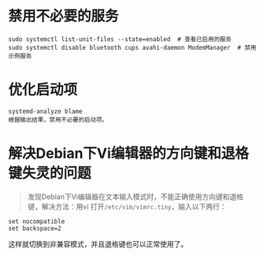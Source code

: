 # 禁用不必要的服务

```
sudo systemctl list-unit-files --state=enabled  # 查看已启用的服务
sudo systemctl disable bluetooth cups avahi-daemon ModemManager  # 禁用示例服务
```

# 优化启动项
```
systemd-analyze blame
根据输出结果，禁用不必要的启动项。
```

# 解决Debian下Vi编辑器的方向键和退格键失灵的问题
> 发现Debian下Vi编辑器在文本输入模式时，不能正确使用方向键和退格键，解决方法：用vi 打开`/etc/vim/vimrc.tiny`，输入以下两行：
```
set nocompatible
set backspace=2
```
这样就切换到非兼容模式，并且退格键也可以正常使用了。


